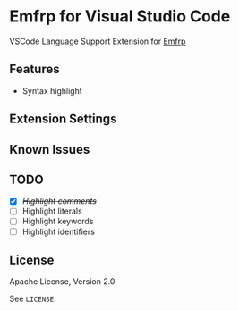 # Emfrp for Visual Studio Code

VSCode Language Support Extension for [Emfrp](https://github.com/sawaken/emfrp)

## Features

- Syntax highlight

<!--

Describe specific features of your extension including screenshots of your extension in action. Image paths are relative to this README file.

For example if there is an image subfolder under your extension project workspace:

\!\[feature X\]\(images/feature-x.png\)

> Tip: Many popular extensions utilize animations. This is an excellent way to show off your extension! We recommend short, focused animations that are easy to follow.

-->

<!--
## Requirements

If you have any requirements or dependencies, add a section describing those and how to install and configure them.

-->

## Extension Settings

<!--

Include if your extension adds any VS Code settings through the `contributes.configuration` extension point.

For example:

This extension contributes the following settings:

* `myExtension.enable`: enable/disable this extension
* `myExtension.thing`: set to `blah` to do something

-->

## Known Issues

<!--

Calling out known issues can help limit users opening duplicate issues against your extension.

-->

<!--

## Release Notes

Users appreciate release notes as you update your extension.

### 1.0.0

Initial release of ...

### 1.0.1

Fixed issue #.

### 1.1.0

Added features X, Y, and Z.

-->

## TODO

- [x] ~~*Highlight comments*~~
- [ ] Highlight literals
- [ ] Highlight keywords
- [ ] Highlight identifiers

## License

Apache License, Version 2.0

See `LICENSE`.
